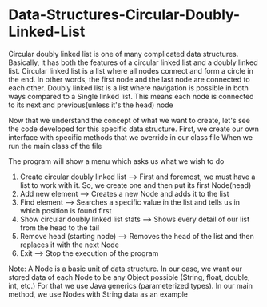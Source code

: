 # Data-Structures-Circular-Doubly-Linked-List

Circular doubly linked list is one of many complicated data structures.
Basically, it has both the features of a circular linked list and a doubly linked list.
Circular linked list is a list where all nodes connect and form a circle in the end. In other words, the first node and the last node are connected to each other.
Doubly linked list is a list where navigation is possible in both ways compared to a Single linked list.
This means each node is connected to its next and previous(unless it's the head) node

Now that we understand the concept of what we want to create, let's see the code developed for this specific data structure.
First, we create our own interface with specific methods that we override in our class file
When we run the main class of the file

The program will show a menu which asks us what we wish to do
1) Create circular doubly linked list --> First and foremost, we must have a list to work with it. So, we create one and then put its first Node(head)
2) Add new element --> Creates a new Node and adds it to the list
3) Find element --> Searches a specific value in the list and tells us in which position is found first
4) Show circular doubly linked list stats --> Shows every detail of our list from the head to the tail
5) Remove head (starting node) --> Removes the head of the list and then replaces it with the next Node
6) Exit --> Stop the execution of the program

Note: A Node is a basic unit of data structure. In our case, we want our stored data of each Node to be any Object possible (String, float, double, int, etc.)
      For that we use Java generics (parameterized types).
      In our main method, we use Nodes with String data as an example
